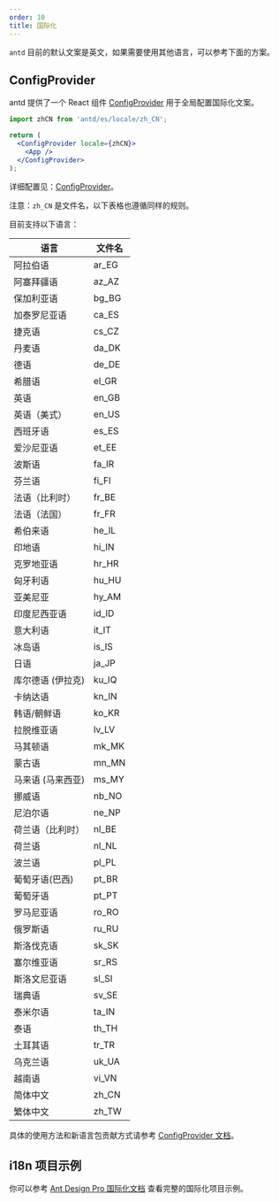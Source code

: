 ```yaml
---
order: 10
title: 国际化
---
```


`antd` 目前的默认文案是英文，如果需要使用其他语言，可以参考下面的方案。

## ConfigProvider

antd 提供了一个 React 组件 [ConfigProvider](/components/config-provider) 用于全局配置国际化文案。

```jsx
import zhCN from 'antd/es/locale/zh_CN';

return (
  <ConfigProvider locale={zhCN}>
    <App />
  </ConfigProvider>
);
```

详细配置见：[ConfigProvider](/components/config-provider)。

注意：`zh_CN` 是文件名，以下表格也遵循同样的规则。

目前支持以下语言：

| 语言              | 文件名 |
| ----------------- | ------ |
| 阿拉伯语          | ar_EG  |
| 阿塞拜疆语        | az_AZ  |
| 保加利亚语        | bg_BG  |
| 加泰罗尼亚语      | ca_ES  |
| 捷克语            | cs_CZ  |
| 丹麦语            | da_DK  |
| 德语              | de_DE  |
| 希腊语            | el_GR  |
| 英语              | en_GB  |
| 英语（美式）      | en_US  |
| 西班牙语          | es_ES  |
| 爱沙尼亚语        | et_EE  |
| 波斯语            | fa_IR  |
| 芬兰语            | fi_FI  |
| 法语（比利时）    | fr_BE  |
| 法语（法国）      | fr_FR  |
| 希伯来语          | he_IL  |
| 印地语            | hi_IN  |
| 克罗地亚语        | hr_HR  |
| 匈牙利语          | hu_HU  |
| 亚美尼亚          | hy_AM  |
| 印度尼西亚语      | id_ID  |
| 意大利语          | it_IT  |
| 冰岛语            | is_IS  |
| 日语              | ja_JP  |
| 库尔德语 (伊拉克) | ku_IQ  |
| 卡纳达语          | kn_IN  |
| 韩语/朝鲜语       | ko_KR  |
| 拉脱维亚语        | lv_LV  |
| 马其顿语          | mk_MK  |
| 蒙古语            | mn_MN  |
| 马来语 (马来西亚) | ms_MY  |
| 挪威语            | nb_NO  |
| 尼泊尔语          | ne_NP  |
| 荷兰语（比利时）  | nl_BE  |
| 荷兰语            | nl_NL  |
| 波兰语            | pl_PL  |
| 葡萄牙语(巴西)    | pt_BR  |
| 葡萄牙语          | pt_PT  |
| 罗马尼亚语        | ro_RO  |
| 俄罗斯语          | ru_RU  |
| 斯洛伐克语        | sk_SK  |
| 塞尔维亚语        | sr_RS  |
| 斯洛文尼亚语      | sl_SI  |
| 瑞典语            | sv_SE  |
| 泰米尔语          | ta_IN  |
| 泰语              | th_TH  |
| 土耳其语          | tr_TR  |
| 乌克兰语          | uk_UA  |
| 越南语            | vi_VN  |
| 简体中文          | zh_CN  |
| 繁体中文          | zh_TW  |

具体的使用方法和新语言包贡献方式请参考 [ConfigProvider 文档](/components/config-provider)。

## i18n 项目示例

你可以参考 [Ant Design Pro 国际化文档](https://pro.ant.design/docs/i18n-cn) 查看完整的国际化项目示例。

